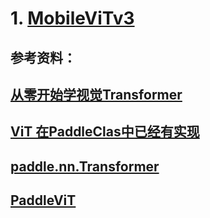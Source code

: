 # 1. [MobileViTv3](https://github.com/micronDLA/MobileViTv3)
## 参考资料：
## [从零开始学视觉Transformer](https://aistudio.baidu.com/aistudio/education/group/info/25102)
## [ViT 在PaddleClas中已经有实现](https://github.com/PaddlePaddle/PaddleClas/blob/release/2.5/ppcls/arch/backbone/model_zoo/vision_transformer.py)
## [paddle.nn.Transformer](https://github.com/PaddlePaddle/Paddle/blob/release/2.4/python/paddle/nn/layer/transformer.py#L1126)
## [PaddleViT](https://github.com/BR-IDL/PaddleViT)
